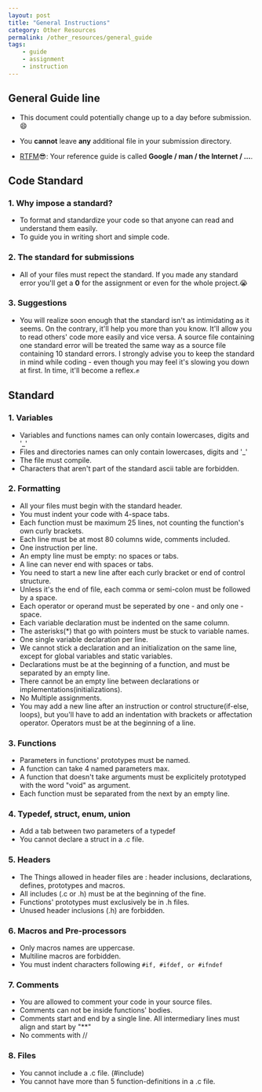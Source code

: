 ```yaml
---
layout: post
title: "General Instructions"
category: Other Resources
permalink: /other_resources/general_guide
tags: 
    - guide
    - assignment
    - instruction
---
```


## General Guide line

- This document could potentially change up to a day before submission. :smile:

- You **cannot** leave **any** additional file in your submission directory.

- [RTFM](https://en.wikipedia.org/wiki/RTFM):sunglasses:: Your reference guide is called **Google / man / the Internet / ...**.

## Code Standard

### 1. Why impose a standard?

- To format and standardize your code so that anyone can read and understand them easily.
- To guide you in writing short and simple code.

### 2. The standard for submissions

- All of your files must repect the standard. If you made any standard error you'll get a **0** for the assignment or even for the whole project.:sob:

### 3. Suggestions

- You will realize soon enough that the standard isn't as intimidating as it seems. On the contrary, it'll help you more than you know. It'll allow you to read others' code more easily and vice versa. A source file containing one standard error will be treated the same way as a source file containing 10 standard errors. I strongly advise you to keep the standard in mind while coding - even though you may feel it's slowing you down at first. In time, it'll become a reflex.:fist:

## Standard

### 1. Variables

- Variables and functions names can only contain lowercases, digits and '\_'
- Files and directories names can only contain lowercases, digits and '\_'
- The file must compile.
- Characters that aren't part of the standard ascii table are forbidden.

### 2. Formatting

- All your files must begin with the standard header.
- You must indent your code with 4-space tabs.
- Each function must be maximum 25 lines, not counting the function's own curly brackets.
- Each line must be at most 80 columns wide, comments included.
- One instruction per line.
- An empty line must be empty: no spaces or tabs.
- A line can never end with spaces or tabs.
- You need to start a new line after each curly bracket or end of control structure.
- Unless it's the end of file, each comma or semi-colon must be followed by a space.
- Each operator or operand must be seperated by one - and only one - space.
- Each variable declaration must be indented on the same column.
- The asterisks(\*) that go with pointers must be stuck to variable names.
- One single variable declaration per line.
- We cannot stick a declaration and an initialization on the same line, except for global variables and static variables.
- Declarations must be at the beginning of a function, and must be separated by an empty line.
- There cannot be an empty line between declarations or implementations(initializations).
- No Multiple assignments.
- You may add a new line after an instruction or control structure(if-else, loops), but you'll have to add an indentation with brackets or affectation operator. Operators must be at the beginning of a line.

### 3. Functions

- Parameters in functions' prototypes must be named.
- A function can take 4 named parameters max.
- A function that doesn't take arguments must be explicitely prototyped with the word "void" as argument.
- Each function must be separated from the next by an empty line.

### 4. Typedef, struct, enum, union

- Add a tab between two parameters of a typedef
- You cannot declare a struct in a .c file.

### 5. Headers

- The Things allowed in header files are : header inclusions, declarations, defines, prototypes and macros.
- All includes (.c or .h) must be at the beginning of the fine.
- Functions' prototypes must exclusively be in .h files.
- Unused header inclusions (.h) are forbidden.

### 6. Macros and Pre-processors

- Only macros names are uppercase.
- Multiline macros are forbidden.
- You must indent characters following `#if, #ifdef, or #ifndef`

### 7. Comments

- You are allowed to comment your code in your source files.
- Comments can not be inside functions' bodies.
- Comments start and end by a single line. All intermediary lines must align and start by "\*\*"
- No comments with //

### 8. Files

- You cannot include a .c file. (#include)
- You cannot have more than 5 function-definitions in a .c file.
